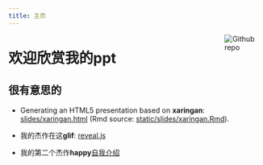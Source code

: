 ```yaml
---
title: 主页
---
```


[<img src="https://simpleicons.org/icons/github.svg" style="max-width:15%;min-width:40px;float:right;" alt="Github repo" />](https://github.com/yihui/blogdown-static)

# 欢迎欣赏我的ppt

## 很有意思的

- Generating an HTML5 presentation based on **xaringan**: [slides/xaringan.html](/slides/xaringan.html) (Rmd source: [static/slides/xaringan.Rmd](https://github.com/yihui/blogdown-static/blame/master/static/slides/xaringan.Rmd)).

- 我的杰作在这**glif**: [reveal.js](/slides/juju.html)

- 我的第二个杰作**happy**[自我介绍](/slides/mou/mou.html)